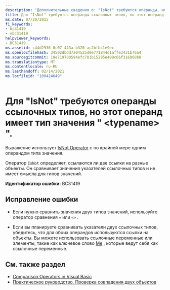 ```yaml
---
description: 'Дополнительные сведения о: "IsNot" требуются операнды, имеющие ссылочные типы, но этот операнд имеет тип значения " <typename> ".'
title: Для "IsNot" требуются операнды ссылочных типов, но этот операнд имеет тип значения " <typename> ".
ms.date: 07/20/2015
f1_keywords:
- bc31419
- vbc31419
helpviewer_keywords:
- BC31419
ms.assetid: c44d2936-8c07-443a-b320-ac2bfbc1e9ec
ms.openlocfilehash: 34502dbdd7a04525d0e771844d1affe3431b76a4
ms.sourcegitcommit: 10e719780594efc781b15295e499c66f316068b8
ms.translationtype: MT
ms.contentlocale: ru-RU
ms.lasthandoff: 02/14/2021
ms.locfileid: "100424649"
---
```

# <a name="isnot-requires-operands-that-have-reference-types-but-this-operand-has-the-value-type-typename"></a>Для "IsNot" требуются операнды ссылочных типов, но этот операнд имеет тип значения " \<typename> ".

Выражение использует [IsNot Operator](../language-reference/operators/isnot-operator.md) с по крайней мере одним операндом типа значения.  
  
 Оператор `IsNot` определяет, ссылаются ли две ссылки на разные объекты. Он сравнивает значения указателей ссылочных типов и не имеет смысла для типов значений.  
  
 **Идентификатор ошибки:** BC31419  
  
## <a name="to-correct-this-error"></a>Исправление ошибки  
  
- Если нужно сравнить значения двух типов значений, используйте оператор сравнения `=` или `<>` .  
  
- Если вы планируете сравнивать указатели двух ссылочных типов, убедитесь, что для обоих операндов используются ссылки на объекты. Вы можете использовать ссылочные переменные или элементы, такие как ключевое слово [Me](../programming-guide/program-structure/me-my-mybase-and-myclass.md#me) , которые ведут себя как ссылочные переменные.  
  
## <a name="see-also"></a>См. также раздел

- [Comparison Operators in Visual Basic](../programming-guide/language-features/operators-and-expressions/comparison-operators.md)
- [Практическое руководство. Проверка совпадения двух объектов](../programming-guide/language-features/operators-and-expressions/how-to-test-whether-two-objects-are-the-same.md)
